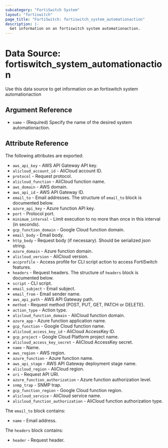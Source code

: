 ```yaml
---
subcategory: "FortiSwitch System"
layout: "fortiswitch"
page_title: "FortiSwitch: fortiswitch_system_automationaction"
description: |-
  Get information on an fortiswitch system automationaction.
---
```


# Data Source: fortiswitch_system_automationaction
Use this data source to get information on an fortiswitch system automationaction

## Argument Reference

* `name` - (Required) Specify the name of the desired system automationaction.

## Attribute Reference

The following attributes are exported:

* `aws_api_key` - AWS API Gateway API key.
* `alicloud_account_id` - AliCloud account ID.
* `protocol` - Request protocol.
* `alicloud_function` - AliCloud function name.
* `aws_domain` - AWS domain.
* `aws_api_id` - AWS API Gateway ID.
* `email_to` - Email addresses. The structure of `email_to` block is documented below.
* `azure_api_key` - Azure function API key.
* `port` - Protocol port.
* `minimum_interval` - Limit execution to no more than once in this interval (in seconds).
* `gcp_function_domain` - Google Cloud function domain.
* `email_body` - Email body.
* `http_body` - Request body (if necessary). Should be serialized json string.
* `azure_domain` - Azure function domain.
* `alicloud_version` - AliCloud version.
* `accprofile` - Access profile for CLI script action to access FortiSwitch features.
* `headers` - Request headers. The structure of `headers` block is documented below.
* `script` - CLI script.
* `email_subject` - Email subject.
* `email_from` - Email sender name.
* `aws_api_path` - AWS API Gateway path.
* `method` - Request method (POST, PUT, GET, PATCH or DELETE).
* `action_type` - Action type.
* `alicloud_function_domain` - AliCloud function domain.
* `azure_app` - Azure function application name.
* `gcp_function` - Google Cloud function name.
* `alicloud_access_key_id` - AliCloud AccessKey ID.
* `gcp_project` - Google Cloud Platform project name.
* `alicloud_access_key_secret` - AliCloud AccessKey secret.
* `name` - Name.
* `aws_region` - AWS region.
* `azure_function` - Azure function name.
* `aws_api_stage` - AWS API Gateway deployment stage name.
* `alicloud_region` - AliCloud region.
* `uri` - Request API URI.
* `azure_function_authorization` - Azure function authorization level.
* `snmp_trap` - SNMP trap.
* `gcp_function_region` - Google Cloud function region.
* `alicloud_service` - AliCloud service name.
* `alicloud_function_authorization` - AliCloud function authorization type.

The `email_to` block contains:

* `name` - Email address.

The `headers` block contains:

* `header` - Request header.

